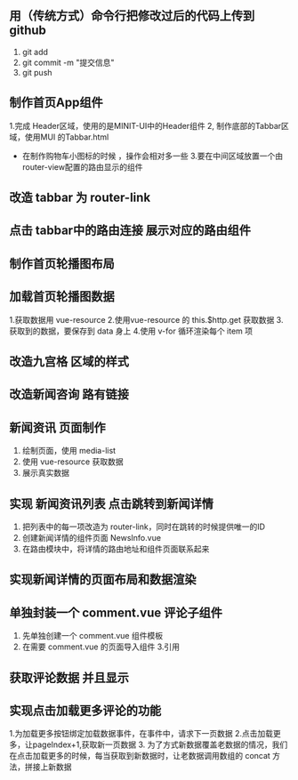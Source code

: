 ## 用（传统方式）命令行把修改过后的代码上传到github
1. git add
2. git commit -m "提交信息"
3. git push

## 制作首页App组件
1.完成 Header区域，使用的是MINIT-UI中的Header组件
2, 制作底部的Tabbar区域，使用MUI 的Tabbar.html
+ 在制作购物车小图标的时候 ，操作会相对多一些
3.要在中间区域放置一个由router-view配置的路由显示的组件


## 改造 tabbar 为 router-link

## 点击 tabbar中的路由连接 展示对应的路由组件

## 制作首页轮播图布局
## 加载首页轮播图数据
1.获取数据用 vue-resource
2.使用vue-resource 的 this.$http.get 获取数据
3.获取到的数据，要保存到 data 身上
4.使用 v-for 循环渲染每个 item 项

## 改造九宫格 区域的样式

## 改造新闻咨询 路有链接
## 新闻资讯 页面制作
1. 绘制页面，使用 media-list
2. 使用 vue-resource 获取数据
3. 展示真实数据

## 实现 新闻资讯列表 点击跳转到新闻详情
1. 把列表中的每一项改造为 router-link，同时在跳转的时候提供唯一的ID
2. 创建新闻详情的组件页面 NewsInfo.vue
3. 在路由模块中，将详情的路由地址和组件页面联系起来

## 实现新闻详情的页面布局和数据渲染

## 单独封装一个 comment.vue 评论子组件
1. 先单独创建一个 comment.vue 组件模板
2. 在需要 comment.vue 的页面导入组件
3.引用

## 获取评论数据 并且显示

## 实现点击加载更多评论的功能
1.为加载更多按钮绑定加载数据事件，在事件中，请求下一页数据
2.点击加载更多，让pageIndex+1,获取新一页数据
3. 为了方式新数据覆盖老数据的情况，我们在点击加载更多的时候，每当获取到新数据时，让老数据调用数组的
concat 方法，拼接上新数据